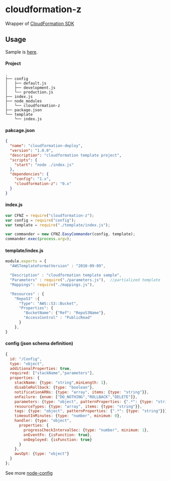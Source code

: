 # cloudformation-z

Wrapper of [CloudFormation SDK](http://docs.aws.amazon.com/AWSJavaScriptSDK/latest/AWS/CloudFormation.html)

## Usage

Sample is [here](https://github.com/NewGyu/cfnz-sample).

#### Project
```shell-session
.
├── config
│   ├── default.js
│   ├── development.js
│   └── production.js
├── index.js
├── node_modules
│   └── cloudformation-z
├── package.json
└── template
    └── index.js
```

#### pakcage.json
```json
{
  "name": "cloudformation-deploy",
  "version": "1.0.0",
  "description": "cloudformation template project",
  "scripts": {
    "start": "node ./index.js"
  },
  "dependencies": {
    "config": "1.x",
    "cloudformation-z": "0.x"
  }
}
```

#### index.js
```javascript
var CFNZ = require("cloudformation-z");
var config = require("config");
var template = require("./template/index.js");

var commander = new CFNZ.EasyCommander(config, template);
commander.exec(process.argv);
```

#### template/index.js
```javascript
module.exports = {
  "AWSTemplateFormatVersion" : "2010-09-09",

  "Description" : "cloudformation template sample",
  "Parameters" : require("./parameters.js"),  //partialized template
  "Mappings": require("./mappings.js"),

  "Resources" : {
    "RepoS3" :{
      "Type": "AWS::S3::Bucket",
      "Properties": {
        "BucketName": {"Ref": "RepoS3Name"},
        "AccessControl" : "PublicRead"
      }
    },
}
```

#### config (json schema definition)

```javascript
{
  id: "/Config",
  type: "object",
  additionalProperties: true,
  required: ["stackName","parameters"],
  properties: {
    stackName: {type: "string",minLength: 1},
    disableRollback: {type: "boolean"},
    notificationARNs: {type: "array", items: {type: "string"}},
    onFailure: {enum: ["DO_NOTHING","ROLLBACK","DELETE"]},
    parameters: {type: "object", patternProperties: {".*": {type: "string"}}},
    resourceTypes: {type: "array", items: {type: "string"}},
    tags: {type: "object", patternProperties: {".*": {type: "string"}}},
    timeoutInMinutes: {type: "number", minimum: 0},
    handler: {type: "object",
      properties: {
        progressCheckIntervalSec: {type: "number", minimum: 1},
        onEventFn: {isFunction: true},
        onDeployed: {isFunction: true}
      }
    },
    awsOpt: {type: "object"}
  }
};
```

See more [node-config](https://www.npmjs.com/package/config)
